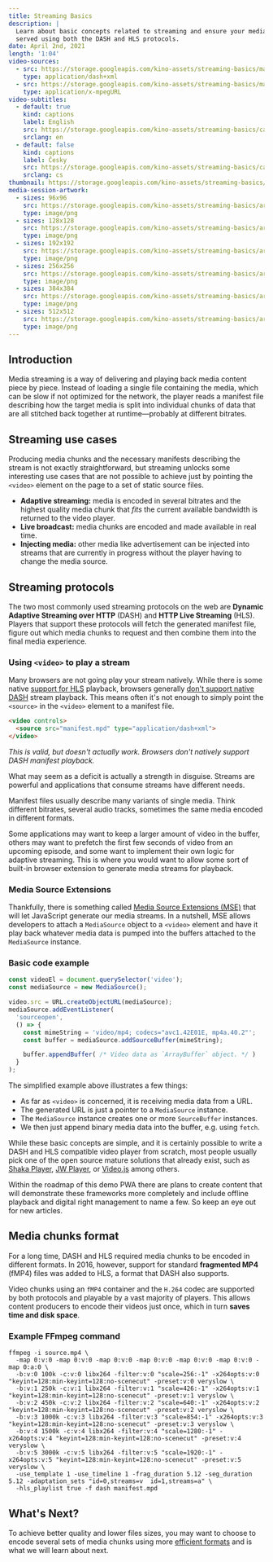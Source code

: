 ```yaml
---
title: Streaming Basics
description: |
  Learn about basic concepts related to streaming and ensure your media can be
  served using both the DASH and HLS protocols.
date: April 2nd, 2021
length: '1:04'
video-sources:
  - src: https://storage.googleapis.com/kino-assets/streaming-basics/manifest.mpd
    type: application/dash+xml
  - src: https://storage.googleapis.com/kino-assets/streaming-basics/master.m3u8
    type: application/x-mpegURL
video-subtitles:
  - default: true
    kind: captions
    label: English
    src: https://storage.googleapis.com/kino-assets/streaming-basics/cap-en.vtt
    srclang: en
  - default: false
    kind: captions
    label: Česky
    src: https://storage.googleapis.com/kino-assets/streaming-basics/cap-cs.vtt
    srclang: cs
thumbnail: https://storage.googleapis.com/kino-assets/streaming-basics/thumbnail.png
media-session-artwork:
  - sizes: 96x96
    src: https://storage.googleapis.com/kino-assets/streaming-basics/artwork-96x96.png
    type: image/png
  - sizes: 128x128
    src: https://storage.googleapis.com/kino-assets/streaming-basics/artwork-128x128.png
    type: image/png
  - sizes: 192x192
    src: https://storage.googleapis.com/kino-assets/streaming-basics/artwork-192x192.png
    type: image/png
  - sizes: 256x256
    src: https://storage.googleapis.com/kino-assets/streaming-basics/artwork-256x256.png
    type: image/png
  - sizes: 384x384
    src: https://storage.googleapis.com/kino-assets/streaming-basics/artwork-384x384.png
    type: image/png
  - sizes: 512x512
    src: https://storage.googleapis.com/kino-assets/streaming-basics/artwork-512x512.png
    type: image/png
---
```


## Introduction

Media streaming is a way of delivering and playing back media content piece by
piece. Instead of loading a single file containing the media, which can be slow
if not optimized for the network, the player reads a manifest file describing
how the target media is split into individual chunks of data that are all
stitched back together at runtime—probably at different bitrates.

## Streaming use cases

Producing media chunks and the necessary manifests describing the stream is not
exactly straightforward, but streaming unlocks some interesting use cases that
are not possible to achieve just by pointing the `<video>` element on the page
to a set of static source files.

* **Adaptive streaming:** media is encoded in several bitrates and the highest
  quality media chunk that *fits* the current available bandwidth is returned
  to the video player.
* **Live broadcast:** media chunks are encoded and made available in real time.
* **Injecting media:** other media like advertisement can be injected into
  streams that are currently in progress without the player having to change
  the media source.

## Streaming protocols

The two most commonly used streaming protocols on the web are **Dynamic
Adaptive Streaming over HTTP** (DASH) and **HTTP Live Streaming** (HLS). Players
that support these protocols will fetch the generated manifest file, figure
out which media chunks to request and then combine them into the final media
experience.

### Using `<video>` to play a stream

Many browsers are not going play your stream natively. While there is some
native [support for HLS] playback, browsers generally [don't support native DASH]
stream playback. This means often it's not enough to simply point the `<source>`
in the `<video>` element to a manifest file.

```html
<video controls>
  <source src="manifest.mpd" type="application/dash+xml">
</video>
```

_This is valid, but doesn't actually work. Browsers don't natively support
DASH manifest playback._

What may seem as a deficit is actually a strength in disguise. Streams are
powerful and applications that consume streams have different needs.

Manifest files usually describe many variants of single media. Think different
bitrates, several audio tracks, sometimes the same media encoded in different
formats.

Some applications may want to keep a larger amount of video in the buffer,
others may want to prefetch the first few seconds of video from an upcoming
episode, and some want to implement their own logic for adaptive streaming.
This is where you would want to allow some sort of built-in browser extension
to generate media streams for playback.

### Media Source Extensions

Thankfully, there is something called [Media Source Extensions (MSE)] that
will let JavaScript generate our media streams. In a nutshell, MSE allows
developers to attach a `MediaSource` object to a `<video>` element and have
it play back whatever media data is pumped into the buffers attached to the
`MediaSource` instance.

### Basic code example

```js
const videoEl = document.querySelector('video');
const mediaSource = new MediaSource();

video.src = URL.createObjectURL(mediaSource);
mediaSource.addEventListener(
  'sourceopen',
  () => {
    const mimeString = 'video/mp4; codecs="avc1.42E01E, mp4a.40.2"';
    const buffer = mediaSource.addSourceBuffer(mimeString);

    buffer.appendBuffer( /* Video data as `ArrayBuffer` object. */ )
  }
);
```

The simplified example above illustrates a few things:

* As far as `<video>` is concerned, it is receiving media data from a URL.
* The generated URL is just a pointer to a `MediaSource` instance.
* The `MediaSource` instance creates one or more `SourceBuffer` instances.
* We then just append binary media data into the buffer, e.g. using `fetch`.

While these basic concepts are simple, and it is certainly possible to write a
DASH and HLS compatible video player from scratch, most people usually pick one
of the open source mature solutions that already exist, such as [Shaka Player],
[JW Player], or [Video.js] among others.

Within the roadmap of this demo PWA there are plans to create content that will
demonstrate these frameworks more completely and include offline playback and
digital right management to name a few. So keep an eye out for new articles.

## Media chunks format

For a long time, DASH and HLS required media chunks to be encoded in different
formats. In 2016, however, support for standard **fragmented MP4** (fMP4) files
was added to HLS, a format that DASH also supports.

Video chunks using an `fMP4` container and the `H.264` codec are supported
by both protocols and playable by a vast majority of players. This allows
content producers to encode their videos just once, which in turn **saves time
and disk space**.

### Example FFmpeg command

```
ffmpeg -i source.mp4 \
  -map 0:v:0 -map 0:v:0 -map 0:v:0 -map 0:v:0 -map 0:v:0 -map 0:v:0 -map 0:a:0 \
  -b:v:0 100k -c:v:0 libx264 -filter:v:0 "scale=256:-1" -x264opts:v:0 "keyint=128:min-keyint=128:no-scenecut" -preset:v:0 veryslow \
  -b:v:1 250k -c:v:1 libx264 -filter:v:1 "scale=426:-1" -x264opts:v:1 "keyint=128:min-keyint=128:no-scenecut" -preset:v:1 veryslow \
  -b:v:2 450k -c:v:2 libx264 -filter:v:2 "scale=640:-1" -x264opts:v:2 "keyint=128:min-keyint=128:no-scenecut" -preset:v:2 veryslow \
  -b:v:3 1000k -c:v:3 libx264 -filter:v:3 "scale=854:-1" -x264opts:v:3 "keyint=128:min-keyint=128:no-scenecut" -preset:v:3 veryslow \
  -b:v:4 1500k -c:v:4 libx264 -filter:v:4 "scale=1280:-1" -x264opts:v:4 "keyint=128:min-keyint=128:no-scenecut" -preset:v:4 veryslow \
  -b:v:5 3000k -c:v:5 libx264 -filter:v:5 "scale=1920:-1" -x264opts:v:5 "keyint=128:min-keyint=128:no-scenecut" -preset:v:5 veryslow \
  -use_template 1 -use_timeline 1 -frag_duration 5.12 -seg_duration 5.12 -adaptation_sets "id=0,streams=v  id=1,streams=a" \
  -hls_playlist true -f dash manifest.mpd
```

## What's Next?

To achieve better quality and lower files sizes, you may want to choose to
encode several sets of media chunks using more [efficient formats] and is what
we will learn about next.

[support for HLS]: https://caniuse.com/http-live-streaming
[don't support native DASH]: https://caniuse.com/mpeg-dash
[Media Source Extensions (MSE)]: https://w3c.github.io/media-source/
[Shaka Player]: https://github.com/google/shaka-player
[JW Player]: https://developer.jwplayer.com/
[Video.js]: http://videojs.com/
[efficient formats]: /efficient-formats/
